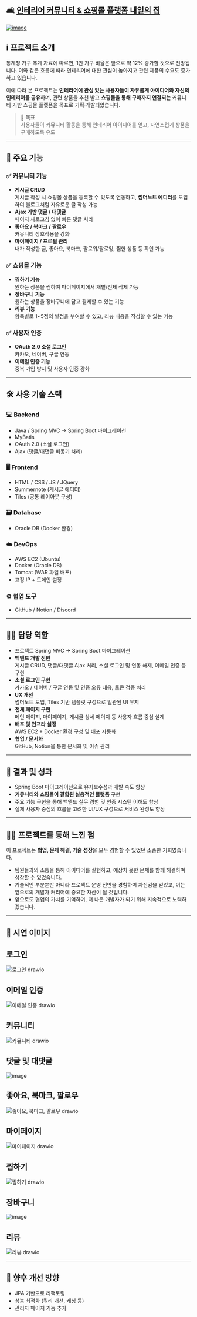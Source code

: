 ## 🛋️ [인테리어 커뮤니티 & 쇼핑몰 플랫폼 내일의 집](http://www.naeilhomeshop.kro.kr/)
[![image](https://github.com/user-attachments/assets/8cb95655-52e1-4fef-8e31-0bf0e0bc956f)](http://www.naeilhomeshop.kro.kr/)

## ℹ️ 프로젝트 소개

통계청 가구 추계 자료에 따르면, 1인 가구 비율은 앞으로 약 12% 증가할 것으로 전망됩니다. 이와 같은 흐름에 따라 인테리어에 대한 관심이 높아지고 관련 제품의 수요도 증가하고 있습니다. 

이에 따라 본 프로젝트는 **인테리어에 관심 있는 사용자들이 자유롭게 아이디어와 자신의 인테리어를 공유**하며, 관련 상품을 추천 받고 **쇼핑몰을 통해 구매까지 연결되는** 커뮤니티 기반 쇼핑몰 플랫폼을 목표로 기획·개발되었습니다.

> 📌 **목표**  
> 사용자들이 커뮤니티 활동을 통해 인테리어 아이디어를 얻고, 자연스럽게 상품을 구매하도록 유도

---

## 📖 주요 기능

### ✅ 커뮤니티 기능
- **게시글 CRUD**  
  게시글 작성 시 쇼핑몰 상품을 등록할 수 있도록 연동하고, **썸머노트 에디터**를 도입하여 블로그처럼 자유로운 글 작성 가능
- **Ajax 기반 댓글 / 대댓글**  
  페이지 새로고침 없이 빠른 댓글 처리
- **좋아요 / 북마크 / 팔로우**  
  커뮤니티 상호작용을 강화
- **마이페이지 / 프로필 관리**  
  내가 작성한 글, 좋아요, 북마크, 팔로워/팔로잉, 찜한 상품 등 확인 가능

### ✅ 쇼핑몰 기능
- **찜하기 기능**  
  원하는 상품을 찜하여 마이페이지에서 개별/전체 삭제 가능
- **장바구니 기능**  
  원하는 상품을 장바구니에 담고 결제할 수 있는 기능
- **리뷰 기능**  
  항목별로 1~5점의 별점을 부여할 수 있고, 리뷰 내용을 작성할 수 있는 기능

### ✅ 사용자 인증
- **OAuth 2.0 소셜 로그인**  
  카카오, 네이버, 구글 연동
- **이메일 인증 기능**  
  중복 가입 방지 및 사용자 인증 강화

---

## 🛠️ 사용 기술 스택

### 💻 Backend
- Java / Spring MVC → Spring Boot 마이그레이션
- MyBatis
- OAuth 2.0 (소셜 로그인)
- Ajax (댓글/대댓글 비동기 처리)

### 🖥️ Frontend
- HTML / CSS / JS / JQuery
- Summernote (게시글 에디터)
- Tiles (공통 레이아웃 구성)

### 🗃️ Database
- Oracle DB (Docker 환경)

### ☁️ DevOps
- AWS EC2 (Ubuntu)
- Docker (Oracle DB)
- Tomcat (WAR 파일 배포)
- 고정 IP + 도메인 설정

### ⚙️ 협업 도구
- GitHub / Notion / Discord

---

## 🙋‍♂️ 담당 역할

- 프로젝트 Spring MVC → Spring Boot 마이그레이션
- **백엔드 개발 전반**  
  게시글 CRUD, 댓글/대댓글 Ajax 처리, 소셜 로그인 및 연동 해제, 이메일 인증 등 구현
- **소셜 로그인 구현**  
  카카오 / 네이버 / 구글 연동 및 인증 오류 대응, 토큰 검증 처리
- **UX 개선**  
  썸머노트 도입, Tiles 기반 템플릿 구성으로 일관된 UI 유지
- **전체 페이지 구현**  
  메인 페이지, 마이페이지, 게시글 상세 페이지 등 사용자 흐름 중심 설계
- **배포 및 인프라 설정**  
  AWS EC2 + Docker 환경 구성 및 배포 자동화
- **협업 / 문서화**  
  GitHub, Notion을 통한 문서화 및 이슈 관리

---

## 🎯 결과 및 성과

- Spring Boot 마이그레이션으로 유지보수성과 개발 속도 향상
- **커뮤니티와 쇼핑몰이 결합된 실용적인 플랫폼** 구현
- 주요 기능 구현을 통해 백엔드 실무 경험 및 인증 시스템 이해도 향상
- 실제 사용자 중심의 흐름을 고려한 UI/UX 구성으로 서비스 완성도 향상

---

## 🙍‍♂️ 프로젝트를 통해 느낀 점

이 프로젝트는 **협업, 문제 해결, 기술 성장**을 모두 경험할 수 있었던 소중한 기회였습니다.

- 팀원들과의 소통을 통해 아이디어를 실현하고, 예상치 못한 문제를 함께 해결하며 성장할 수 있었습니다.
- 기술적인 부분뿐만 아니라 프로젝트 운영 전반을 경험하며 자신감을 얻었고, 이는 앞으로의 개발자 커리어에 중요한 자산이 될 것입니다.
- 앞으로도 협업의 가치를 기억하며, 더 나은 개발자가 되기 위해 지속적으로 노력하겠습니다.

---

## 📸 시연 이미지

## 로그인
![로그인 drawio](https://github.com/user-attachments/assets/6368f10d-bde5-4f82-b941-6c7e7383dfd2)

## 이메일 인증
![이메일 인증 drawio](https://github.com/user-attachments/assets/aab6bab7-e00d-404e-a42a-65deb9cd8ccd)

## 커뮤니티
![커뮤니티 drawio](https://github.com/user-attachments/assets/29f9d729-9c1f-4dfb-baf1-71a5abbc7ced)

## 댓글 및 대댓글
![image](https://github.com/user-attachments/assets/a5ceed57-61b5-4152-9b25-853e0fcdcee5)

## 좋아요, 북마크, 팔로우
![좋아요, 북마크, 팔로우 drawio](https://github.com/user-attachments/assets/b1a7467c-fb4e-4e22-a599-7e980b72a55b)

## 마이페이지
![마이페이지 drawio](https://github.com/user-attachments/assets/a441e734-9170-499a-ad68-c7f2f9efa50a)

## 찜하기
![찜하기 drawio](https://github.com/user-attachments/assets/e71cdb73-16c4-42b6-806a-2e53f29da046)

## 장바구니
![image](https://github.com/user-attachments/assets/61b352a2-368c-4f88-bedb-04f19e98c02b)

## 리뷰
![리뷰 drawio](https://github.com/user-attachments/assets/02add8d1-2d03-4a13-ad97-96af550d7bfb)

---

## 📌 향후 개선 방향

- JPA 기반으로 리팩토링
- 성능 최적화 (쿼리 개선, 캐싱 등)
- 관리자 페이지 기능 추가
